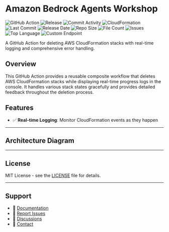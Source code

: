 # Amazon Bedrock Agents Workshop

![GitHub Action](https://img.shields.io/badge/GitHub-Action-blue?logo=github)&nbsp;![Release](https://github.com/subhamay-bhattacharyya/1701-bedrock-agent-cft/actions/workflows/release.yaml/badge.svg)&nbsp;![Commit Activity](https://img.shields.io/github/commit-activity/t/subhamay-bhattacharyya/1701-bedrock-agent-cft)&nbsp;![CloudFormation](https://img.shields.io/badge/AWS-CloudFormation-orange?logo=amazonaws)&nbsp;![Last Commit](https://img.shields.io/github/last-commit/subhamay-bhattacharyya/1701-bedrock-agent-cft)&nbsp;![Release Date](https://img.shields.io/github/release-date/subhamay-bhattacharyya/1701-bedrock-agent-cft)&nbsp;![Repo Size](https://img.shields.io/github/repo-size/subhamay-bhattacharyya/1701-bedrock-agent-cft)&nbsp;![File Count](https://img.shields.io/github/directory-file-count/subhamay-bhattacharyya/1701-bedrock-agent-cft)&nbsp;![Issues](https://img.shields.io/github/issues/subhamay-bhattacharyya/1701-bedrock-agent-cft)&nbsp;![Top Language](https://img.shields.io/github/languages/top/subhamay-bhattacharyya/1701-bedrock-agent-cft)&nbsp;![Custom Endpoint](https://img.shields.io/endpoint?url=https://gist.githubusercontent.com/bsubhamay/afbb80e2285e789b9f77abb2a0f7f6f0/raw/1701-bedrock-agent-cft.json?)


A GitHub Action for deleting AWS CloudFormation stacks with real-time logging and comprehensive error handling.

## Overview

This GitHub Action provides a reusable composite workflow that deletes AWS CloudFormation stacks while displaying real-time progress logs in the console. It handles various stack states gracefully and provides detailed feedback throughout the deletion process.

## Features

- ✅ **Real-time Logging**: Monitor CloudFormation events as they happen

---

## Architecture Diagram


---

## License

MIT License - see the [LICENSE](LICENSE) file for details.

---

## Support

- 📖 [Documentation](https://github.com/subhamay-bhattacharyya/1701-bedrock-agent-cft/wiki)
- 🐛 [Report Issues](https://github.com/subhamay-bhattacharyya/1701-bedrock-agent-cft/issues)
- 💬 [Discussions](https://github.com/subhamay-bhattacharyya/1701-bedrock-agent-cft/discussions)
- 📧 [Contact](mailto:support@subhamay.aws@gmail.com)